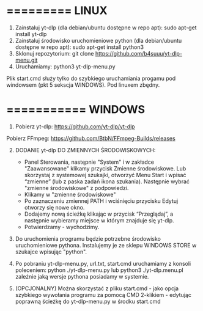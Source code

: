 =========
LINUX
=========


1. Zainstaluj yt-dlp (dla debian/ubuntu dostępne w repo apt):
    sudo apt-get install yt-dlp 
2. Zainstaluj środowisko uruchomieniowe python (dla debian/ubuntu dostępne w repo apt):
    sudo apt-get install python3
3. Sklonuj repozytorium:
    git clone https://github.com/b4suuu/yt-dlp-menu.git
4. Uruchamiamy:
    python3 yt-dlp-menu.py

Plik start.cmd służy tylko do szybkiego uruchamiania progamu pod windowsem (pkt 5 sekscja WINDOWS). Pod linuxem zbędny. 


===========
WINDOWS
===========


1. Pobierz yt-dlp:
https://github.com/yt-dlp/yt-dlp

Pobierz FFmpeg:
https://github.com/BtbN/FFmpeg-Builds/releases



2. DODANIE yt-dlp DO ZMIENNYCH ŚRODOWISKOWYCH:

    - Panel Sterowania, następnie "System" i w zakładce "Zaawansowane" klikamy przycisk Zmienne środowiskowe.
      Lub skorzystaj z systemowej szukajki, otworzyć Menu Start i wpisać “zmienne” (lub z paska zadań ikona szukania). Następnie wybrać "zmienne środowiskowe" z podpowiedzi.
    - Klikamy w "zmienne środowiskowe"
    - Po zaznaczeniu zmiennej PATH i wciśnięciu przycisku Edytuj otworzy się nowe okno.
    - Dodajemy nową ścieżkę klikając w przycisk “Przeglądaj”, a następnie wybieramy miejsce w którym znajduje się yt-dlp.
    - Potwierdzamy - wychodzimy.

3. Do uruchomienia programu będzie potrzebne środowisko uruchomieniowe pythona. Instalujemy je ze sklepu WINDOWS STORE w szukajce wpisując "python".

4. Po pobraniu yt-dlp-menu.py, url.txt, start.cmd uruchamiamy z konsoli poleceniem:
    python ./yt-dlp-menu.py    lub   python3 ./yt-dlp.menu.pl   zależnie jaką wersje pythona posiadamy w systemie.

5. (OPCJONALNY) Można skorzystać z pliku start.cmd  - jako opcja szybkiego wywołania programu za pomocą CMD 2-klikiem - edytując poprawną ścieżkę do yt-dlp-menu.py w środku start.cmd
